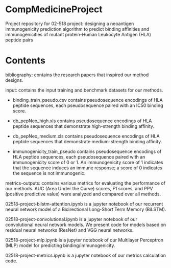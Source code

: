 # CompMedicineProject
Project repository for 02-518 project: designing a neoantigen immunogenicity prediction algorithm to predict binding affinities and immunogenicities of mutant protein-Human Leukocyte Antigen (HLA) peptide pairs  


# Contents
bibliography: contains the research papers that inspired our method designs.

input: contains the input training and benchmark datasets for our methods.
- binding_train_pseudo.csv contains pseudosequence encodings of HLA peptide sequences, each pseudosequence paired with an IC50 binding score.

- db_pepNeo_high.xls contains pseudosequence encodings of HLA peptide sequences that demonstrate high-strength binding affinity.

- db_pepNeo_medium.xls contains pseudosequence encodings of HLA peptide sequences that demonstrate medium-strength binding affinity. 

- immunogenicity_train_pseudo contains pseudosequence encodings of HLA peptide sequences, each pseudosequence paired with an immunogenicity score of 0 or 1. An immunogenicity score of 1 indicates that the sequence induces an immune response; a score of 0 indicates the sequence is not immunogenic.

metrics-outputs: contains various metrics for evaluating the performance of our methods. AUC (Area Under the Curve) scores, F1 scores, and PPV (positive predictive value) were analyzed and compared over all methods.

02518-project-bilstm-attention.ipynb is a jupyter notebook of our recurrent neural network model of a Bidirectional Long-Short Term Memory (BiLSTM). 

02518-project-convolutional.ipynb is a jupyter notebook of our convolutional neural network models. We present code for models based on residual neural networks (ResNet) and VGG neural networks.

02518-project-mlp.ipynb is a jupyter notebook of our Multilayer Perceptron (MLP) model for predicting binding/immunogenicity.

02518-project-metrics.ipynb is a jupyter notebook of our metrics calculation code.
